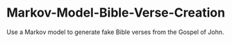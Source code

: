 # Markov-Model-Bible-Verse-Creation
Use a Markov model to generate fake Bible verses from the Gospel of John.
